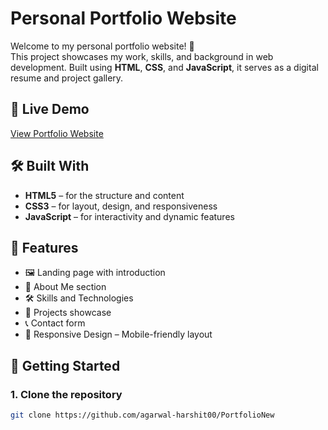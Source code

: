 # Personal Portfolio Website

Welcome to my personal portfolio website! 🎉  
This project showcases my work, skills, and background in web development. Built using **HTML**, **CSS**, and **JavaScript**, it serves as a digital resume and project gallery.

## 🔗 Live Demo

[View Portfolio Website](https://agarwal-harshit00.github.io/PortfolioNew/)

## 🛠️ Built With

- **HTML5** – for the structure and content
- **CSS3** – for layout, design, and responsiveness
- **JavaScript** – for interactivity and dynamic features

## 📁 Features

- 🖼️ Landing page with introduction
- 📄 About Me section
- 🛠️ Skills and Technologies
- 💼 Projects showcase
- 📞 Contact form
- 📱 Responsive Design – Mobile-friendly layout


## 🚀 Getting Started

### 1. Clone the repository
```bash
git clone https://github.com/agarwal-harshit00/PortfolioNew
